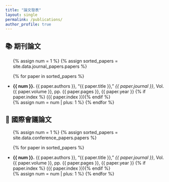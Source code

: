 ```yaml
---
title: "論文發表"
layout: single
permalink: /publications/
author_profile: true
---
```


## 📚 期刊論文
<ul>
{% assign num = 1 %}
{% assign sorted_papers = site.data.journal_papers.papers %}

{% for paper in sorted_papers %}
  <li>
    <strong>{{ num }}.</strong> {{ paper.authors }}, “{{ paper.title }},” <i>{{ paper.journal }}</i>, Vol. {{ paper.volume }}, pp. {{ paper.pages }}, {{ paper.year }} 
    {% if paper.index %} ({{ paper.index }}){% endif %}
    <!--{% if paper.link %} 🔗 <a href="{{ paper.link }}" target="_blank">閱讀全文</a>{% endif %}-->
  </li>
  {% assign num = num | plus: 1 %}
{% endfor %}
</ul>

## 🎤 國際會議論文
<ul>
{% assign num = 1 %}
{% assign sorted_papers = site.data.conference_papers.papers %}

{% for paper in sorted_papers %}
  <li>
    <strong>{{ num }}.</strong> {{ paper.authors }}, “{{ paper.title }},” <i>{{ paper.journal }}</i>, Vol. {{ paper.volume }}, pp. {{ paper.pages }}, {{ paper.year }} 
    {% if paper.index %} ({{ paper.index }}){% endif %}
    <!--{% if paper.link %} 🔗 <a href="{{ paper.link }}" target="_blank">閱讀全文</a>{% endif %}-->
  </li>
  {% assign num = num | plus: 1 %}
{% endfor %}
</ul>
